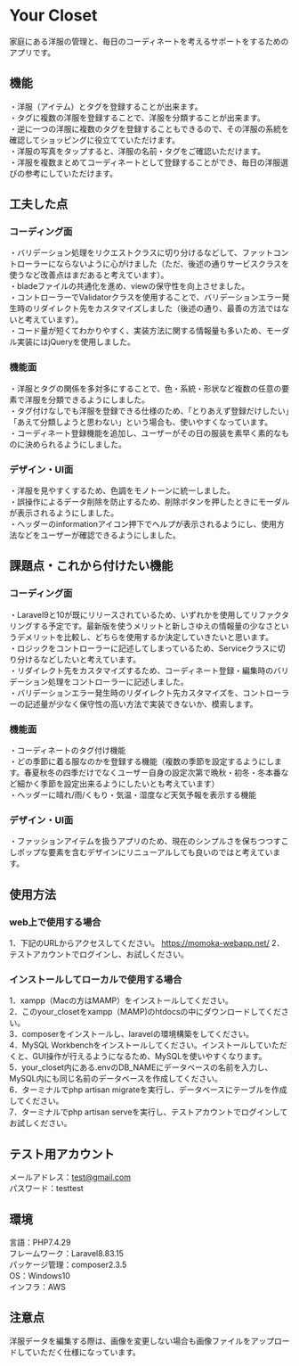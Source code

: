 # Your Closet
家庭にある洋服の管理と、毎日のコーディネートを考えるサポートをするためのアプリです。  

## 機能

・洋服（アイテム）とタグを登録することが出来ます。  
・タグに複数の洋服を登録することで、洋服を分類することが出来ます。  
・逆に一つの洋服に複数のタグを登録することもできるので、その洋服の系統を確認してショッピングに役立てていただけます。  
・洋服の写真をタップすると、洋服の名前・タグをご確認いただけます。  
・洋服を複数まとめてコーディネートとして登録することができ、毎日の洋服選びの参考にしていただけます。  

## 工夫した点

### コーディング面

・バリデーション処理をリクエストクラスに切り分けるなどして、ファットコントローラーにならないように心がけました（ただ、後述の通りサービスクラスを使うなど改善点はまだあると考えています）。  
・bladeファイルの共通化を進め、viewの保守性を向上させました。  
・コントローラーでValidatorクラスを使用することで、バリデーションエラー発生時のリダイレクト先をカスタマイズしました（後述の通り、最善の方法ではないと考えています）。  
・コード量が短くてわかりやすく、実装方法に関する情報量も多いため、モーダル実装にはjQueryを使用しました。 

### 機能面

・洋服とタグの関係を多対多にすることで、色・系統・形状など複数の任意の要素で洋服を分類できるようにしました。  
・タグ付けなしでも洋服を登録できる仕様のため、「とりあえず登録だけしたい」「あえて分類しようと思わない」という場合も、使いやすくなっています。  
・コーディネート登録機能を追加し、ユーザーがその日の服装を素早く素的なものに決められるようにしました。  

### デザイン・UI面

・洋服を見やすくするため、色調をモノトーンに統一しました。  
・誤操作によるデータ削除を防止するため、削除ボタンを押したときにモーダルが表示されるようにしました。  
・ヘッダーのinformationアイコン押下でヘルプが表示されるようにし、使用方法などをユーザーが確認できるようにしました。  

## 課題点・これから付けたい機能

### コーディング面

・Laravel9と10が既にリリースされているため、いずれかを使用してリファクタリングする予定です。最新版を使うメリットと新しさゆえの情報量の少なさというデメリットを比較し、どちらを使用するか決定していきたいと思います。  
・ロジックをコントローラーに記述してしまっているため、Serviceクラスに切り分けるなどしたいと考えています。  
・リダイレクト先をカスタマイズするため、コーディネート登録・編集時のバリデーション処理をコントローラーに記述しました。  
・バリデーションエラー発生時のリダイレクト先カスタマイズを、コントローラーの記述量が少なく保守性の高い方法で実装できないか、模索します。  

### 機能面

・コーディネートのタグ付け機能  
・どの季節に着る服なのかを登録する機能（複数の季節を設定するようにします。春夏秋冬の四季だけでなくユーザー自身の設定次第で晩秋・初冬・冬本番など細かく季節を設定出来るようにしたいとも考えています）  
・ヘッダーに晴れ/雨/くもり・気温・湿度など天気予報を表示する機能  

### デザイン・UI面

・ファッションアイテムを扱うアプリのため、現在のシンプルさを保ちつつすこしポップな要素を含むデザインにリニューアルしても良いのではと考えています。  

## 使用方法

### web上で使用する場合

1．下記のURLからアクセスしてください。
https://momoka-webapp.net/
2．テストアカウントでログインし、お試しください。

### インストールしてローカルで使用する場合

1．xampp（Macの方はMAMP）をインストールしてください。  
2．このyour_closetをxampp（MAMP)のhtdocsの中にダウンロードしてください。  
3．composerをインストールし、laravelの環境構築をしてください。  
4．MySQL Workbenchをインストールしてください。インストールしていただくと、GUI操作が行えるようになるため、MySQLを使いやすくなります。  
5．your_closet内にある.envのDB_NAMEにデータベースの名前を入力し、MySQL内にも同じ名前のデータベースを作成してください。  
6．ターミナルでphp artisan migrateを実行し、データベースにテーブルを作成してください。  
7．ターミナルでphp artisan serveを実行し、テストアカウントでログインしてお試しください。  

## テスト用アカウント

メールアドレス：test@gmail.com  
パスワード：testtest  

## 環境

言語：PHP7.4.29   
フレームワーク：Laravel8.83.15  
パッケージ管理：composer2.3.5  
OS：Windows10  
インフラ：AWS  

## 注意点

洋服データを編集する際は、画像を変更しない場合も画像ファイルをアップロードしていただく仕様になっています。  
